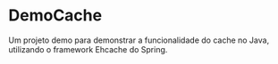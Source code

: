 # DemoCache
Um projeto demo para demonstrar a funcionalidade do cache no Java, utilizando o framework Ehcache do Spring.
